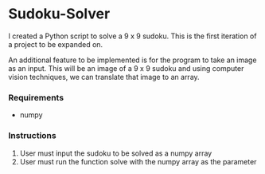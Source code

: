 # Sudoku-Solver
I created a Python script to solve a 9 x 9 sudoku. This is the first iteration of a project to be expanded on. 

An additional feature to be implemented is for the program to take an image as an input. This will be an image of a 9 x 9 sudoku and using computer vision techniques, we can translate that image to an array.

### Requirements
- numpy

### Instructions
1. User must input the sudoku to be solved as a numpy array
2. User must run the function solve with the numpy array as the parameter
